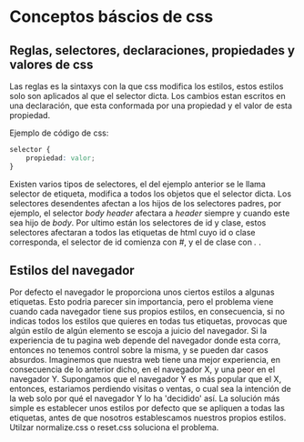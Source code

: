 # Conceptos báscios de css

## Reglas, selectores, declaraciones, propiedades y valores de css

Las reglas es la sintaxys con la que css modifica los estilos, estos estilos solo son aplicados al que el selector dicta. Los cambios estan escritos en una declaración, que esta conformada por una propiedad y el valor de esta propiedad.

Ejemplo de código de css:

```CSS
selector {
    propiedad: valor;
}
```
Existen varios tipos de selectores, el del ejemplo anterior se le llama selector de etiqueta, modifica a todos los objetos que el selector dicta. Los selectores desendentes afectan a los hijos de los selectores padres, por ejemplo, el selector *body header* afectara a *header* siempre y cuando este sea hijo de *body*. Por ultimo están los selectores de id y clase, estos selectores afectaran a todos las etiquetas de html cuyo id o clase corresponda, el selector de id comienza con *#*, y el de clase con *.* .

## Estilos del navegador

Por defecto el navegador le proporciona unos ciertos estilos a algunas etiquetas. Esto podria parecer sin importancia, pero el problema viene cuando cada navegador tiene sus propios estilos, en consecuencia, si no indicas todos los estilos que quieres en todas tus etiquetas, provocas que algún estilo de algún elemento se escoja a juicio del navegador. Si la experiencia de tu pagina web depende del navegador donde esta corra, entonces no tenemos control sobre la misma, y se pueden dar casos absurdos. Imaginemos que nuestra web tiene una mejor experiencia, en consecuencia de lo anterior dicho, en el navegador X, y una peor en el navegador Y. Supongamos que el navegador Y es más popular que el X, entonces, estariamos perdiendo visitas o ventas, o cual sea la intención de la web solo por qué el navegador Y lo ha 'decidido' así. La solución más simple es establecer unos estilos por defecto que se apliquen a todas las etiquetas, antes de que nosotros establescamos nuestros propios estilos. Utilzar normalize.css o reset.css soluciona el problema.


